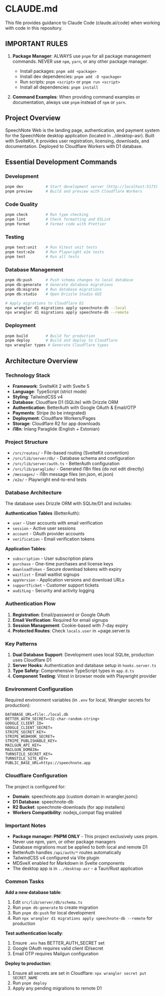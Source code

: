 # CLAUDE.md

This file provides guidance to Claude Code (claude.ai/code) when working with code in this repository.

## IMPORTANT RULES

1. **Package Manager**: ALWAYS use `pnpm` for all package management commands. NEVER use `npm`, `yarn`, or any other package manager.
   - Install packages: `pnpm add <package>`
   - Install dev dependencies: `pnpm add -D <package>`
   - Run scripts: `pnpm <script>` or `pnpm run <script>`
   - Install all dependencies: `pnpm install`

2. **Command Examples**: When providing command examples or documentation, always use `pnpm` instead of `npm` or `yarn`.

## Project Overview

SpeechNote Web is the landing page, authentication, and payment system for the SpeechNote desktop application (located in ../desktop-asr). Built with SvelteKit, it provides user registration, licensing, downloads, and documentation. Deployed to Cloudflare Workers with D1 database.

## Essential Development Commands

### Development
```bash
pnpm dev          # Start development server (http://localhost:5173)
pnpm preview      # Build and preview with Cloudflare Workers
```

### Code Quality
```bash
pnpm check        # Run type checking
pnpm lint         # Check formatting and ESLint
pnpm format       # Format code with Prettier
```

### Testing
```bash
pnpm test:unit    # Run Vitest unit tests
pnpm test:e2e     # Run Playwright e2e tests  
pnpm test         # Run all tests
```

### Database Management
```bash
pnpm db:push      # Push schema changes to local database
pnpm db:generate  # Generate database migrations
pnpm db:migrate   # Run database migrations
pnpm db:studio    # Open Drizzle Studio GUI

# Apply migrations to Cloudflare D1
npx wrangler d1 migrations apply speechnote-db --local
npx wrangler d1 migrations apply speechnote-db --remote
```

### Deployment
```bash
pnpm build        # Build for production
pnpm deploy       # Build and deploy to Cloudflare
npx wrangler types # Generate Cloudflare types
```

## Architecture Overview

### Technology Stack
- **Framework**: SvelteKit 2 with Svelte 5
- **Language**: TypeScript (strict mode)
- **Styling**: TailwindCSS v4
- **Database**: Cloudflare D1 (SQLite) with Drizzle ORM
- **Authentication**: BetterAuth with Google OAuth & Email/OTP
- **Payments**: Stripe (to be integrated)
- **Deployment**: Cloudflare Workers/Pages
- **Storage**: Cloudflare R2 for app downloads
- **i18n**: Inlang Paraglide (English + Estonian)

### Project Structure
- `/src/routes/` - File-based routing (SvelteKit convention)
- `/src/lib/server/db/` - Database schema and configuration
- `/src/lib/server/auth.ts` - BetterAuth configuration
- `/src/lib/paraglide/` - Generated i18n files (do not edit directly)
- `/messages/` - i18n message files (en.json, et.json)
- `/e2e/` - Playwright end-to-end tests

### Database Architecture

The database uses Drizzle ORM with SQLite/D1 and includes:

**Authentication Tables** (BetterAuth):
- `user` - User accounts with email verification
- `session` - Active user sessions
- `account` - OAuth provider accounts
- `verification` - Email verification tokens

**Application Tables**:
- `subscription` - User subscription plans
- `purchase` - One-time purchases and license keys
- `downloadToken` - Secure download tokens with expiry
- `waitlist` - Email waitlist signups
- `appVersion` - Application versions and download URLs
- `supportTicket` - Customer support tickets
- `auditLog` - Security and activity logging

### Authentication Flow

1. **Registration**: Email/password or Google OAuth
2. **Email Verification**: Required for email signups
3. **Session Management**: Cookie-based with 7-day expiry
4. **Protected Routes**: Check `locals.user` in +page.server.ts

### Key Patterns

1. **Dual Database Support**: Development uses local SQLite, production uses Cloudflare D1
2. **Server Hooks**: Authentication and database setup in `hooks.server.ts`
3. **Type Safety**: Comprehensive TypeScript types in `app.d.ts`
4. **Component Testing**: Vitest in browser mode with Playwright provider

### Environment Configuration

Required environment variables (in `.env` for local, Wrangler secrets for production):

```env
DATABASE_URL=file:./local.db
BETTER_AUTH_SECRET=<32-char-random-string>
GOOGLE_CLIENT_ID=
GOOGLE_CLIENT_SECRET=
STRIPE_SECRET_KEY=
STRIPE_WEBHOOK_SECRET=
STRIPE_PUBLISHABLE_KEY=
MAILGUN_API_KEY=
MAILGUN_DOMAIN=
TURNSTILE_SECRET_KEY=
TURNSTILE_SITE_KEY=
PUBLIC_BASE_URL=https://speechnote.app
```

### Cloudflare Configuration

The project is configured for:
- **Domain**: speechnote.app (custom domain in wrangler.jsonc)
- **D1 Database**: speechnote-db
- **R2 Bucket**: speechnote-downloads (for app installers)
- **Workers Compatibility**: nodejs_compat flag enabled

### Important Notes

- **Package manager: PNPM ONLY** - This project exclusively uses pnpm. Never use npm, yarn, or other package managers
- Database migrations must be applied to both local and remote D1
- BetterAuth handles `/api/auth/*` routes automatically
- TailwindCSS v4 configured via Vite plugin
- MDSveX enabled for Markdown in Svelte components
- The desktop app is in `../desktop-asr` - a Tauri/Rust application

### Common Tasks

**Add a new database table**:
1. Edit `src/lib/server/db/schema.ts`
2. Run `pnpm db:generate` to create migration
3. Run `pnpm db:push` for local development
4. Run `npx wrangler d1 migrations apply speechnote-db --remote` for production

**Test authentication locally**:
1. Ensure `.env` has BETTER_AUTH_SECRET set
2. Google OAuth requires valid client ID/secret
3. Email OTP requires Mailgun configuration

**Deploy to production**:
1. Ensure all secrets are set in Cloudflare: `npx wrangler secret put SECRET_NAME`
2. Run `pnpm deploy`
3. Apply any pending migrations to remote D1